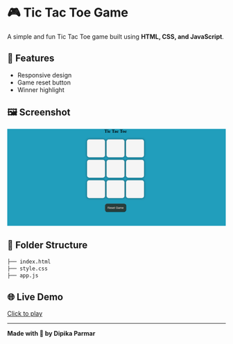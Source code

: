 
# 🎮 Tic Tac Toe Game
A simple and fun Tic Tac Toe game built using **HTML, CSS, and JavaScript**. 

## 🚀 Features
- Responsive design
- Game reset button
- Winner highlight

## 🖼️ Screenshot
![Tic Tac Toe](./tic_tac_toe.png) 

## 📁 Folder Structure 
```text
├── index.html
├── style.css
├── app.js
```

## 🌐 Live Demo 

[Click to play](https://parmardipika.github.io/Tic_Tac_Toe-Game/) 

---

**Made with 💙 by Dipika Parmar**
